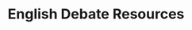 ---
title: English Debate Resources
layout: powerpoints
description: >-
  I will post the different resources we use in class here! Mostly videos and ppts. :)

---